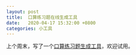 ```yaml
---
layout: post
title:  口算练习题在线生成工具
date:   2020-04-17 15:32:00 +0800
categories: 小工具
---
```

上个周末，写了一个[口算练习题生成工具][1]，欢迎试用。

[1]:	/math01/
